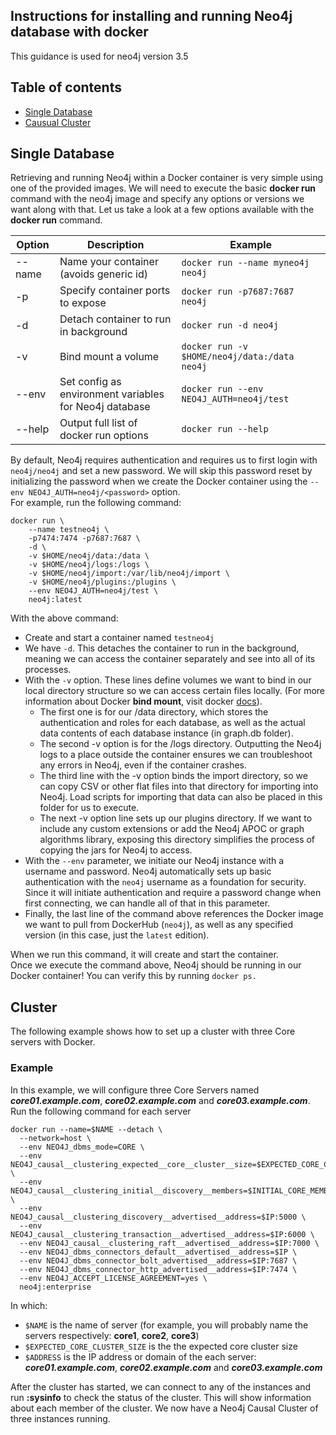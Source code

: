 ## Instructions for installing and running Neo4j database with docker
This guidance is used for neo4j version 3.5

## Table of contents
* [Single Database](#single-database)
* [Causual Cluster](#causual-cluster)

## Single Database
Retrieving and running Neo4j within a Docker container is very simple using one of the provided images. We will need to execute the basic **docker run** command with the neo4j image and specify any options or versions we want along with that. Let us take a look at a few options available with the **docker run** command.

| Option | Description | Example |
| --- | --- | --- |
| --name | Name your container (avoids generic id) | `docker run --name myneo4j neo4j` |
| -p | Specify container ports to expose | `docker run -p7687:7687 neo4j` |
| -d | Detach container to run in background | `docker run -d neo4j` |
| -v | Bind mount a volume | `docker run -v $HOME/neo4j/data:/data neo4j` |
| --env | Set config as environment variables for Neo4j database | `docker run --env NEO4J_AUTH=neo4j/test` |
| --help | Output full list of docker run options | `docker run --help` |

By default, Neo4j requires authentication and requires us to first login with `neo4j/neo4j` and set a new password. We will skip this password reset by initializing the password when we create the Docker container using the `--env NEO4J_AUTH=neo4j/<password>` option.<br>
For example, run the following command:
```
docker run \
    --name testneo4j \
    -p7474:7474 -p7687:7687 \
    -d \
    -v $HOME/neo4j/data:/data \
    -v $HOME/neo4j/logs:/logs \
    -v $HOME/neo4j/import:/var/lib/neo4j/import \
    -v $HOME/neo4j/plugins:/plugins \
    --env NEO4J_AUTH=neo4j/test \
    neo4j:latest
```
With the above command:
* Create and start a container named `testneo4j`
* We have `-d`. This detaches the container to run in the background, meaning we can access the container separately and see into all of its processes.
* With the `-v` option. These lines define volumes we want to bind in our local directory structure so we can access certain files locally. (For more information about Docker **bind mount**, visit docker [docs](https://docs.docker.com/storage/bind-mounts/)).
  - The first one is for our /data directory, which stores the authentication and roles for each database, as well as the actual data contents of each database instance (in graph.db folder).
  - The second -v option is for the /logs directory. Outputting the Neo4j logs to a place outside the container ensures we can troubleshoot any errors in Neo4j, even if the container crashes.
  - The third line with the -v option binds the import directory, so we can copy CSV or other flat files into that directory for importing into Neo4j. Load scripts for importing that data can also be placed in this folder for us to execute.
  - The next -v option line sets up our plugins directory. If we want to include any custom extensions or add the Neo4j APOC or graph algorithms library, exposing this directory simplifies the process of copying the jars for Neo4j to access.
* With the `--env` parameter, we initiate our Neo4j instance with a username and password. Neo4j automatically sets up basic authentication with the `neo4j` username as a foundation for security. Since it will initiate authentication and require a password change when first connecting, we can handle all of that in this parameter.
* Finally, the last line of the command above references the Docker image we want to pull from DockerHub (`neo4j`), as well as any specified version (in this case, just the `latest` edition).

When we run this command, it will create and start the container.<br>
Once we execute the command above, Neo4j should be running in our Docker container! You can verify this by running `docker ps.`

## Cluster
The following example shows how to set up a cluster with three Core servers with Docker.<br>

### Example
In this example, we will configure three Core Servers named ***core01.example.com***, ***core02.example.com*** and ***core03.example.com***.<br>
Run the following command for each server
```
docker run --name=$NAME --detach \
  --network=host \
  --env NEO4J_dbms_mode=CORE \
  --env NEO4J_causal__clustering_expected__core__cluster__size=$EXPECTED_CORE_CLUSTER_SIZE \
  --env NEO4J_causal__clustering_initial__discovery__members=$INITIAL_CORE_MEMBERS \
  --env NEO4J_causal__clustering_discovery__advertised__address=$IP:5000 \
  --env NEO4J_causal__clustering_transaction__advertised__address=$IP:6000 \
  --env NEO4J_causal__clustering_raft__advertised__address=$IP:7000 \
  --env NEO4J_dbms_connectors_default__advertised__address=$IP \
  --env NEO4J_dbms_connector_bolt_advertised__address=$IP:7687 \
  --env NEO4J_dbms_connector_http_advertised__address=$IP:7474 \
  --env NEO4J_ACCEPT_LICENSE_AGREEMENT=yes \
  neo4j:enterprise
```
In which:
* `$NAME` is the name of server (for example, you will probably name the servers respectively: **core1**, **core2**, **core3**)
* `$EXPECTED_CORE_CLUSTER_SIZE` is the the expected core cluster size
* `$ADDRESS` is the IP address or domain of the each server: ***core01.example.com***, ***core02.example.com*** and ***core03.example.com***

After the cluster has started, we can connect to any of the instances and run **:sysinfo** to check the status of the cluster. This will show information about each member of the cluster. We now have a Neo4j Causal Cluster of three instances running.
